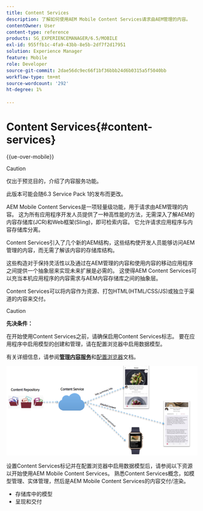 ```yaml
---
title: Content Services
description: 了解如何使用AEM Mobile Content Services请求由AEM管理的内容。
contentOwner: User
content-type: reference
products: SG_EXPERIENCEMANAGER/6.5/MOBILE
exl-id: 955ffb1c-4fa9-43bb-8e5b-2df7f2d17951
solution: Experience Manager
feature: Mobile
role: Developer
source-git-commit: 2dae56dc9ec66f1bf36bbb24d6b0315a5f5040bb
workflow-type: tm+mt
source-wordcount: '292'
ht-degree: 1%

---
```


# Content Services{#content-services}

{{ue-over-mobile}}

>[!CAUTION]
>
>仅出于预览目的，介绍了内容服务功能。
>
>此版本可能会随6.3 Service Pack 1的发布而更改。

AEM Mobile Content Services是一项轻量级功能，用于请求由AEM管理的内容。 这为所有应用程序开发人员提供了一种高性能的方法，无需深入了解AEM的内容存储库(JCR)和Web框架(Sling)，即可检索内容。 它允许请求应用程序与内容存储库分离。

Content Services引入了几个新的AEM结构，这些结构使开发人员能够访问AEM管理的内容，而无需了解该内容的存储库结构。

这些构造对于保持灵活性以及通过在AEM管理的内容和使用内容的移动应用程序之间提供一个抽象层来实现未来扩展是必需的。 这使得AEM Content Services可以充当本机应用程序的内容需求与AEM内容存储库之间的抽象层。

Content Services可以将内容作为资源、打包HTML(HTML/CSS/JS)或独立于渠道的内容来交付。

>[!CAUTION]
>
>**先决条件：**
>
>在开始使用Content Services之前，请确保启用Content Services标志。 要在应用程序中启用模型的创建和管理，请在配置浏览器中启用数据模型。
>
>有关详细信息，请参阅&#x200B;**[管理内容服务](/help/mobile/developing-content-services.md)**&#x200B;和[配置浏览器](/help/sites-administering/configurations.md)文档。

![chlimage_1-143](assets/chlimage_1-143.png)

设置Content Services标记并在配置浏览器中启用数据模型后，请参阅以下资源以开始使用AEM Mobile Content Services。 熟悉Content Services概念，如模型管理、实体管理，然后是AEM Mobile Content Services的内容交付/渲染。

* 存储库中的模型
* 呈现和交付
